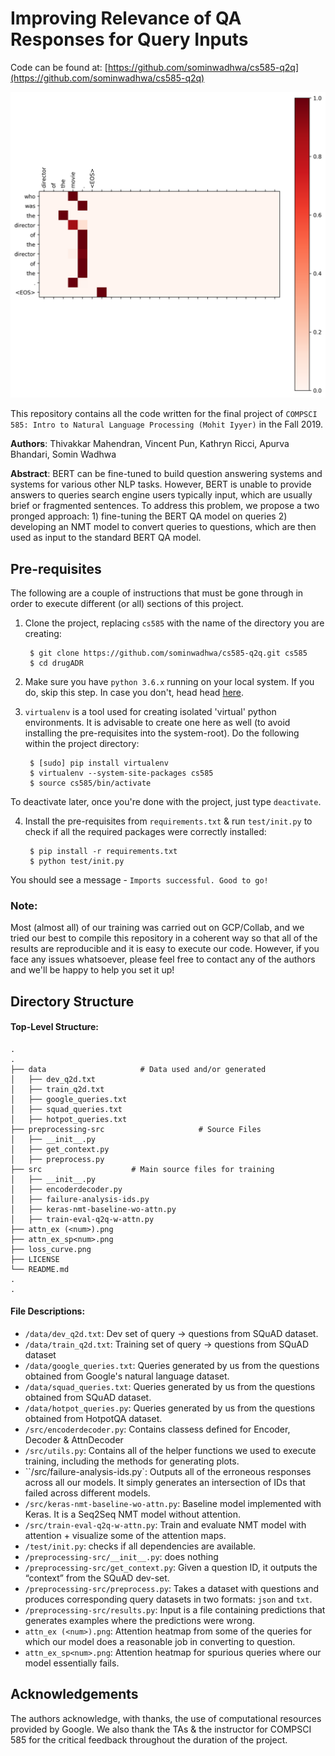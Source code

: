 # Improving Relevance of QA Responses for Query Inputs

Code can be found at: [https://github.com/sominwadhwa/cs585-q2q](https://github.com/sominwadhwa/cs585-q2q)

<p align="center">
  <img src="attn_ex (1).png"/>
</p>

This repository contains all the code written for the final project of `COMPSCI 585: Intro to Natural Language Processing (Mohit Iyyer)` in the Fall 2019.

**Authors**: Thivakkar Mahendran, Vincent Pun, Kathryn Ricci, Apurva Bhandari, Somin Wadhwa

**Abstract**: BERT can be fine-tuned to build question answering systems and systems for various other NLP tasks. However, BERT is unable to provide answers to queries search engine users typically input, which are usually brief or fragmented sentences. To address this problem, we propose a two pronged approach: 1) fine-tuning the BERT QA model on queries 2) developing an NMT model to convert queries to questions, which are then used as input to the standard BERT QA model.

## Pre-requisites

The following are a couple of instructions that must be gone through in order to execute different (or all) sections of this project.

1. Clone the project, replacing ``cs585`` with the name of the directory you are creating:

        $ git clone https://github.com/sominwadhwa/cs585-q2q.git cs585
        $ cd drugADR

2. Make sure you have ``python 3.6.x`` running on your local system. If you do, skip this step. In case you don't, head
head [here](https://www.python.org/downloads/).

3. ``virtualenv`` is a tool used for creating isolated 'virtual' python environments. It is advisable to create one here as well (to avoid installing the pre-requisites into the system-root). Do the following within the project directory:

        $ [sudo] pip install virtualenv
        $ virtualenv --system-site-packages cs585
        $ source cs585/bin/activate

To deactivate later, once you're done with the project, just type ``deactivate``.

4. Install the pre-requisites from ``requirements.txt`` & run ``test/init.py`` to check if all the required packages were correctly installed:

        $ pip install -r requirements.txt
        $ python test/init.py

You should see a message - ``Imports successful. Good to go!``

### Note:
Most (almost all) of our training was carried out on GCP/Collab, and we tried our best to compile this repository in a coherent way so that all of the results are reproducible and it is easy to execute our code. However, if you face any issues whatsoever, please feel free to contact any of the authors and we'll be happy to help you set it up!

## Directory Structure

#### Top-Level Structure:

    .
    .
    ├── data                     # Data used and/or generated
    │   ├── dev_q2d.txt
    │   ├── train_q2d.txt
    │   ├── google_queries.txt
    │   ├── squad_queries.txt
    │   ├── hotpot_queries.txt
    ├── preprocessing-src                     # Source Files
    │   ├── __init__.py
    │   ├── get_context.py
    │   ├── preprocess.py
    ├── src                    # Main source files for training
    │   ├── __init__.py
    │   ├── encoderdecoder.py
    │   ├── failure-analysis-ids.py
    │   ├── keras-nmt-baseline-wo-attn.py
    │   ├── train-eval-q2q-w-attn.py     
    ├── attn_ex (<num>).png 
    ├── attn_ex_sp<num>.png
    ├── loss_curve.png                  
    ├── LICENSE
    └── README.md
    .
    .


#### File Descriptions:

- ``/data/dev_q2d.txt``: Dev set of query -> questions from SQuAD dataset.
- ``/data/train_q2d.txt``: Training set of query -> questions from SQuAD dataset
- ``/data/google_queries.txt``: Queries generated by us from the questions obtained from Google's natural language dataset.
- ``/data/squad_queries.txt``: Queries generated by us from the questions obtained from SQuAD dataset.
- ``/data/hotpot_queries.py``: Queries generated by us from the questions obtained from HotpotQA dataset.
-  ``/src/encoderdecoder.py``: Contains classess defined for Encoder, Decoder & AttnDecoder
-  ``/src/utils.py``: Contains all of the helper functions we used to execute training, including the methods for generating plots. 
-  ``/src/failure-analysis-ids.py`: Outputs all of the erroneous responses across all our models. It simply generates an intersection of IDs that failed across different models. 
- ``/src/keras-nmt-baseline-wo-attn.py``: Baseline model implemented with Keras. It is a Seq2Seq NMT model without attention. 
- ``/src/train-eval-q2q-w-attn.py``: Train and evaluate NMT model with attention + visualize some of the attention maps. 
- ``/test/init.py``: checks if all dependencies are available.
- ``/preprocessing-src/__init__.py``: does nothing
- ``/preprocessing-src/get_context.py``: Given a question ID, it outputs the “context” from the SQuAD dev-set. 
- ``/preprocessing-src/preprocess.py``: Takes a dataset with questions and produces corresponding query datasets in two formats: `json` and `txt`.
- ``/preprocessing-src/results.py``: Input is a file containing predictions that generates examples where the predictions were wrong.
- ``attn_ex (<num>).png``: Attention heatmap from some of the queries for which our model does a reasonable job in converting to question.
- ``attn_ex_sp<num>.png``: Attention heatmap for spurious queries where our model essentially fails.

## Acknowledgements

The authors acknowledge, with thanks, the use of computational resources provided by Google. We also thank the TAs & the instructor for COMPSCI 585 for the critical feedback throughout the duration of the project.

